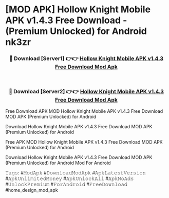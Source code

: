# [MOD APK] Hollow Knight Mobile APK v1.4.3 Free Download - (Premium Unlocked) for Android nk3zr



<div align="center">
<h3>🔴 Download [Server1] 👉👉 <a href="https://momento.my/?title=Hollow_Knight_Mobile_APK_v1.4.3_Free_Download">Hollow Knight Mobile APK v1.4.3 Free Download Mod Apk</a></h3><br>

<h3>🔴 Download [Server2] 👉👉 <a href="https://momento.my/?title=Hollow_Knight_Mobile_APK_v1.4.3_Free_Download">Hollow Knight Mobile APK v1.4.3 Free Download Mod Apk</a></h3>
</div>



Free Download APK MOD Hollow Knight Mobile APK v1.4.3 Free Download MOD APK (Premium Unlocked) for Android

Download Hollow Knight Mobile APK v1.4.3 Free Download MOD APK (Premium Unlocked) for Android

Free APK MOD Hollow Knight Mobile APK v1.4.3 Free Download MOD APK (Premium Unlocked) for Android

Download Hollow Knight Mobile APK v1.4.3 Free Download MOD APK (Premium Unlocked) for Android Mod For Android

𝚃𝚊𝚐𝚜: #𝙼𝚘𝚍𝙰𝚙𝚔 #𝙳𝚘𝚠𝚗𝚕𝚘𝚊𝚍𝙼𝚘𝚍𝙰𝚙𝚔 #𝙰𝚙𝚔𝙻𝚊𝚝𝚎𝚜𝚝𝚅𝚎𝚛𝚜𝚒𝚘𝚗 #𝙰𝚙𝚔𝚄𝚗𝚕𝚒𝚖𝚒𝚝𝚎𝚍𝙼𝚘𝚗𝚎𝚢 #𝙰𝚙𝚔𝚄𝚗𝚕𝚘𝚌𝚔𝙰𝚕𝚕 #𝙰𝚙𝚔𝙽𝚘𝙰𝚍𝚜 #𝚄𝚗𝚕𝚘𝚌𝚔𝙿𝚛𝚎𝚖𝚒𝚞𝚖 #𝙵𝚘𝚛𝙰𝚗𝚍𝚛𝚘𝚒𝚍 #𝙵𝚛𝚎𝚎𝙳𝚘𝚠𝚗𝚕𝚘𝚊𝚍 #home_design_mod_apk
